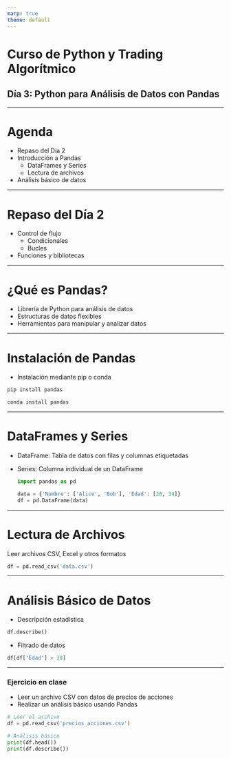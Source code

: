 ```yaml
---
marp: true
theme: default
---
```


# Curso de Python y Trading Algorítmico
## Día 3: Python para Análisis de Datos con Pandas

---

# Agenda

- Repaso del Día 2
- Introducción a Pandas
  - DataFrames y Series
  - Lectura de archivos
- Análisis básico de datos

---

# Repaso del Día 2

- Control de flujo
  - Condicionales
  - Bucles
- Funciones y bibliotecas

---

# ¿Qué es Pandas?

- Librería de Python para análisis de datos
- Estructuras de datos flexibles
- Herramientas para manipular y analizar datos

---

# Instalación de Pandas

- Instalación mediante pip o conda

```bash
pip install pandas
```

```bash
conda install pandas
```

---

# DataFrames y Series

- DataFrame: Tabla de datos con filas y columnas etiquetadas
- Series: Columna individual de un DataFrame

  ```python
  import pandas as pd
  
  data = {'Nombre': ['Alice', 'Bob'], 'Edad': [28, 34]}
  df = pd.DataFrame(data)
  ```

---

# Lectura de Archivos
Leer archivos CSV, Excel y otros formatos

```python
df = pd.read_csv('data.csv')
```

---

# Análisis Básico de Datos

- Descripción estadística

```python
df.describe()
```

- Filtrado de datos
```python
df[df['Edad'] > 30]
```

---

### Ejercicio en clase

- Leer un archivo CSV con datos de precios de acciones
- Realizar un análisis básico usando Pandas

```python
# Leer el archivo
df = pd.read_csv('precios_acciones.csv')

# Análisis básico
print(df.head())
print(df.describe())
```